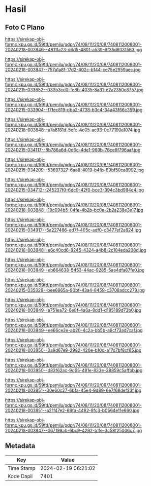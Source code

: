 # Hasil

## Foto C Plano

https://sirekap-obj-formc.kpu.go.id/59fd/pemilu/pdpr/74/08/11/20/08/7408112008001-20240218-003846--4811fa23-d6d5-4801-ab39-6f35d8031563.jpg

https://sirekap-obj-formc.kpu.go.id/59fd/pemilu/pdpr/74/08/11/20/08/7408112008001-20240218-003847--757a1a8f-17d2-402c-b144-ce75e2959aec.jpg

https://sirekap-obj-formc.kpu.go.id/59fd/pemilu/pdpr/74/08/11/20/08/7408112008001-20240215-033652--033b3cd0-fe8b-4035-8a31-e2a2350c8757.jpg

https://sirekap-obj-formc.kpu.go.id/59fd/pemilu/pdpr/74/08/11/20/08/7408112008001-20240215-033904--f7fec819-dba2-4738-b3c4-34a43f66c359.jpg

https://sirekap-obj-formc.kpu.go.id/59fd/pemilu/pdpr/74/08/11/20/08/7408112008001-20240218-003848--a7a8181d-5efc-4c05-ae93-0c77190a1074.jpg

https://sirekap-obj-formc.kpu.go.id/59fd/pemilu/pdpr/74/08/11/20/08/7408112008001-20240215-034117--8b786a6d-0d6c-4de1-960b-76ce9f796aaf.jpg

https://sirekap-obj-formc.kpu.go.id/59fd/pemilu/pdpr/74/08/11/20/08/7408112008001-20240215-034209--53697327-6aa8-4019-b4fb-69bf50ca8992.jpg

https://sirekap-obj-formc.kpu.go.id/59fd/pemilu/pdpr/74/08/11/20/08/7408112008001-20240215-034712--245237f0-6dc9-42f0-bce3-394c3bd984e4.jpg

https://sirekap-obj-formc.kpu.go.id/59fd/pemilu/pdpr/74/08/11/20/08/7408112008001-20240218-003848--19c094b5-04fe-4b2b-bc0e-2b2a238e3e17.jpg

https://sirekap-obj-formc.kpu.go.id/59fd/pemilu/pdpr/74/08/11/20/08/7408112008001-20240215-034917--5a227466-ed7f-405c-adf0-c3477ef2a624.jpg

https://sirekap-obj-formc.kpu.go.id/59fd/pemilu/pdpr/74/08/11/20/08/7408112008001-20240218-003848--e6c40cd6-8245-4324-a4b8-2c104eda208d.jpg

https://sirekap-obj-formc.kpu.go.id/59fd/pemilu/pdpr/74/08/11/20/08/7408112008001-20240218-003849--eb664638-5453-44ac-9285-5ae4dfa87fe0.jpg

https://sirekap-obj-formc.kpu.go.id/59fd/pemilu/pdpr/74/08/11/20/08/7408112008001-20240215-035326--bee6965a-90bf-43a4-8459-c3708adcc279.jpg

https://sirekap-obj-formc.kpu.go.id/59fd/pemilu/pdpr/74/08/11/20/08/7408112008001-20240218-003849--a751ea72-6e8f-4a6a-8dd1-d185189d73b0.jpg

https://sirekap-obj-formc.kpu.go.id/59fd/pemilu/pdpr/74/08/11/20/08/7408112008001-20240218-003849--ee66ce3e-ab20-4c2a-bb5b-a9cf73ad7caf.jpg

https://sirekap-obj-formc.kpu.go.id/59fd/pemilu/pdpr/74/08/11/20/08/7408112008001-20240218-003850--3a9d67e9-2982-420e-b10d-a17d7bf8cf65.jpg

https://sirekap-obj-formc.kpu.go.id/59fd/pemilu/pdpr/74/08/11/20/08/7408112008001-20240218-003850--d83f62ac-9d65-491e-833e-38859c5affbb.jpg

https://sirekap-obj-formc.kpu.go.id/59fd/pemilu/pdpr/74/08/11/20/08/7408112008001-20240218-003851--30e60c27-6bfa-45e4-9d89-6e7f68def23f.jpg

https://sirekap-obj-formc.kpu.go.id/59fd/pemilu/pdpr/74/08/11/20/08/7408112008001-20240218-003851--a21f47e2-68fa-4492-8fc3-b0564e11e660.jpg

https://sirekap-obj-formc.kpu.go.id/59fd/pemilu/pdpr/74/08/11/20/08/7408112008001-20240218-003847--067198ab-6bc9-4292-b1fe-3c58f25006c7.jpg


## Metadata

| Key        | Value               |
| ---------- | ------------------- |
| Time Stamp | 2024-02-19 06:21:02 |
| Kode Dapil | 7401                |



